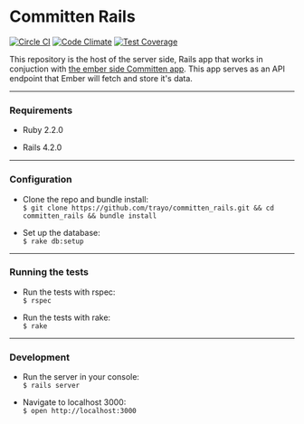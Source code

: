 # Committen Rails
[![Circle CI](https://circleci.com/gh/trayo/committen_rails.svg?style=svg)](https://circleci.com/gh/trayo/committen_rails)
[![Code Climate](https://codeclimate.com/github/trayo/committen_rails/badges/gpa.svg)](https://codeclimate.com/github/trayo/committen_rails)
[![Test Coverage](https://codeclimate.com/github/trayo/committen_rails/badges/coverage.svg)](https://codeclimate.com/github/trayo/committen_rails)

This repository is the host of the server side, Rails app that works in conjuction with [the ember side Committen app](https://github.com/trayo/committen_ember). 
This app serves as an API endpoint that Ember will fetch and store it's data.

***
### Requirements

* Ruby 2.2.0

* Rails 4.2.0

***
### Configuration

* Clone the repo and bundle install:  
`$ git clone https://github.com/trayo/committen_rails.git && cd committen_rails && bundle install`

* Set up the database:  
`$ rake db:setup`

***
### Running the tests

* Run the tests with rspec:  
`$ rspec`

* Run the tests with rake:  
`$ rake`

***
### Development

* Run the server in your console:  
`$ rails server`

* Navigate to localhost 3000:  
`$ open http://localhost:3000`
